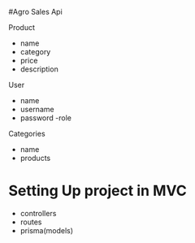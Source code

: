 #Agro Sales Api

Product 
- name
- category
- price
- description

User
- name
- username
- password
-role

Categories
- name
- products

# Setting Up project in MVC
- controllers
- routes
- prisma(models)
